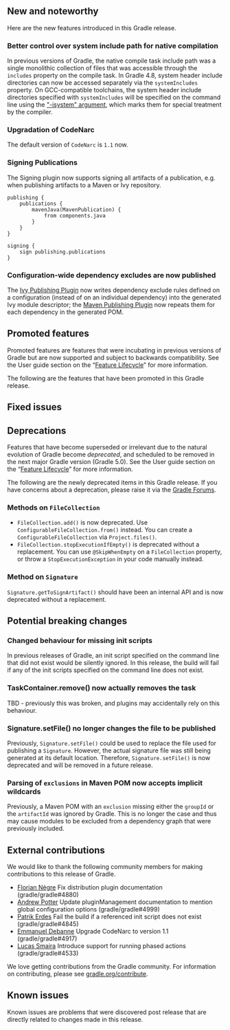 ## New and noteworthy

Here are the new features introduced in this Gradle release.

<!--
IMPORTANT: if this is a patch release, ensure that a prominent link is included in the foreword to all releases of the same minor stream.
Add-->

### Better control over system include path for native compilation

In previous versions of Gradle, the native compile task include path was a single monolithic collection of files that was accessible through the `includes` property on the compile task.
In Gradle 4.8, system header include directories can now be accessed separately via the `systemIncludes` property. 
On GCC-compatible toolchains, the system header include directories specified with `systemIncludes` will be specified on the command line using the ["-isystem" argument](https://gcc.gnu.org/onlinedocs/gcc/Directory-Options.html), which marks them for special treatment by the compiler.   

### Upgradation of CodeNarc

The default version of `CodeNarc` is `1.1` now.

### Signing Publications

The Signing plugin now supports signing all artifacts of a publication, e.g. when publishing artifacts to a Maven or Ivy repository.

    publishing {
        publications {
            mavenJava(MavenPublication) {
                from components.java
            }
        }
    }

    signing {
        sign publishing.publications
    }

### Configuration-wide dependency excludes are now published

The [Ivy Publishing Plugin](userguide/publishing_ivy.html) now writes dependency exclude rules defined on a configuration (instead of on an individual dependency) into the generated Ivy module descriptor; the [Maven Publishing Plugin](userguide/publishing_maven.html) now repeats them for each dependency in the generated POM.

## Promoted features

Promoted features are features that were incubating in previous versions of Gradle but are now supported and subject to backwards compatibility.
See the User guide section on the “[Feature Lifecycle](userguide/feature_lifecycle.html)” for more information.

The following are the features that have been promoted in this Gradle release.

## Fixed issues

## Deprecations

Features that have become superseded or irrelevant due to the natural evolution of Gradle become *deprecated*, and scheduled to be removed
in the next major Gradle version (Gradle 5.0). See the User guide section on the “[Feature Lifecycle](userguide/feature_lifecycle.html)” for more information.

The following are the newly deprecated items in this Gradle release. If you have concerns about a deprecation, please raise it via the [Gradle Forums](https://discuss.gradle.org).

<!--
### Example deprecation
-->

### Methods on `FileCollection`

- `FileCollection.add()` is now deprecated. Use `ConfigurableFileCollection.from()` instead. You can create a `ConfigurableFileCollection` via `Project.files()`.
- `FileCollection.stopExecutionIfEmpty()` is deprecated without a replacement. You can use `@SkipWhenEmpty` on a `FileCollection` property, or throw a `StopExecutionException` in your code manually instead.

### Method on `Signature`

`Signature.getToSignArtifact()` should have been an internal API and is now deprecated without a replacement.

## Potential breaking changes

### Changed behaviour for missing init scripts

In previous releases of Gradle, an init script specified on the command line that did not exist would be silently ignored. In this release, the build will fail if any of the init scripts specified on the command line does not exist.

<!--
### Example breaking change
-->

### TaskContainer.remove() now actually removes the task

TBD - previously this was broken, and plugins may accidentally rely on this behaviour.

### Signature.setFile() no longer changes the file to be published

Previously, `Signature.setFile()` could be used to replace the file used for publishing a `Signature`. However, the actual signature file was still being generated at its default location. Therefore, `Signature.setFile()` is now deprecated and will be removed in a future release.

### Parsing of `exclusions` in Maven POM now accepts implicit wildcards

Previously, a Maven POM with an `exclusion` missing either the `groupId` or the `artifactId` was ignored by Gradle.
This is no longer the case and thus may cause modules to be excluded from a dependency graph that were previously included.

## External contributions

We would like to thank the following community members for making contributions to this release of Gradle.

- [Florian Nègre](https://github.com/fnegre) Fix distribution plugin documentation (gradle/gradle#4880)
- [Andrew Potter](https://github.com/apottere) Update pluginManagement documentation to mention global configuration options (gradle/gradle#4999)
- [Patrik Erdes](https://github.com/patrikerdes) Fail the build if a referenced init script does not exist (gradle/gradle#4845)
- [Emmanuel Debanne](https://github.com/debanne) Upgrade CodeNarc to version 1.1 (gradle/gradle#4917)
- [Lucas Smaira](https://github.com/lsmaira) Introduce support for running phased actions (gradle/gradle#4533)

<!--
 - [Some person](https://github.com/some-person) - fixed some issue (gradle/gradle#1234)
-->

We love getting contributions from the Gradle community. For information on contributing, please see [gradle.org/contribute](https://gradle.org/contribute).

## Known issues

Known issues are problems that were discovered post release that are directly related to changes made in this release.
